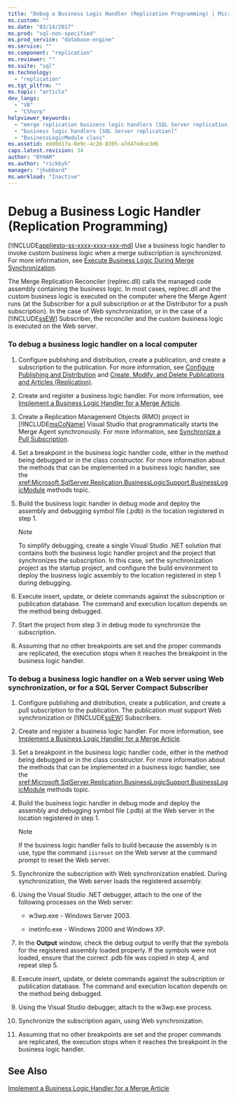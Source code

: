 ```yaml
---
title: "Debug a Business Logic Handler (Replication Programming) | Microsoft Docs"
ms.custom: ""
ms.date: "03/14/2017"
ms.prod: "sql-non-specified"
ms.prod_service: "database-engine"
ms.service: ""
ms.component: "replication"
ms.reviewer: ""
ms.suite: "sql"
ms.technology: 
  - "replication"
ms.tgt_pltfrm: ""
ms.topic: "article"
dev_langs: 
  - "VB"
  - "CSharp"
helpviewer_keywords: 
  - "merge replication business logic handlers [SQL Server replication]"
  - "business logic handlers [SQL Server replication]"
  - "BusinessLogicModule class"
ms.assetid: edd0d17a-0e9c-4c28-8395-a7d47e8ce3d6
caps.latest.revision: 34
author: "BYHAM"
ms.author: "rickbyh"
manager: "jhubbard"
ms.workload: "Inactive"
---
```

# Debug a Business Logic Handler (Replication Programming)
[!INCLUDE[appliesto-ss-xxxx-xxxx-xxx-md](../../includes/appliesto-ss-xxxx-xxxx-xxx-md.md)]
  Use a business logic handler to invoke custom business logic when a merge subscription is synchronized. For more information, see [Execute Business Logic During Merge Synchronization](../../relational-databases/replication/merge/execute-business-logic-during-merge-synchronization.md).  
  
 The Merge Replication Reconciler (replrec.dll) calls the managed code assembly containing the business logic. In most cases, replrec.dll and the custom business logic is executed on the computer where the Merge Agent runs (at the Subscriber for a pull subscription or at the Distributor for a push subscription). In the case of Web synchronization, or in the case of a [!INCLUDE[ssEW](../../includes/ssew-md.md)] Subscriber, the reconciler and the custom business logic is executed on the Web server.  
  
### To debug a business logic handler on a local computer  
  
1.  Configure publishing and distribution, create a publication, and create a subscription to the publication. For more information, see [Configure Publishing and Distribution](../../relational-databases/replication/configure-publishing-and-distribution.md) and [Create, Modify, and Delete Publications and Articles &#40;Replication&#41;](../../relational-databases/replication/publish/create-modify-and-delete-publications-and-articles-replication.md).  
  
2.  Create and register a business logic handler. For more information, see [Implement a Business Logic Handler for a Merge Article](../../relational-databases/replication/implement-a-business-logic-handler-for-a-merge-article.md).  
  
3.  Create a Replication Management Objects (RMO) project in [!INCLUDE[msCoName](../../includes/msconame-md.md)] Visual Studio that programmatically starts the Merge Agent synchronously. For more information, see [Synchronize a Pull Subscription](../../relational-databases/replication/synchronize-a-pull-subscription.md).  
  
4.  Set a breakpoint in the business logic handler code, either in the method being debugged or in the class constructor. For more information about the methods that can be implemented in a business logic handler, see the <xref:Microsoft.SqlServer.Replication.BusinessLogicSupport.BusinessLogicModule> methods topic.  
  
5.  Build the business logic handler in debug mode and deploy the assembly and debugging symbol file (.pdb) in the location registered in step 1.  
  
    > [!NOTE]  
    >  To simplify debugging, create a single Visual Studio .NET solution that contains both the business logic handler project and the project that synchronizes the subscription. In this case, set the synchronization project as the startup project, and configure the build environment to deploy the business logic assembly to the location registered in step 1 during debugging.  
  
6.  Execute insert, update, or delete commands against the subscription or publication database. The command and execution location depends on the method being debugged.  
  
7.  Start the project from step 3 in debug mode to synchronize the subscription.  
  
8.  Assuming that no other breakpoints are set and the proper commands are replicated, the execution stops when it reaches the breakpoint in the business logic handler.  
  
### To debug a business logic handler on a Web server using Web synchronization, or for a SQL Server Compact Subscriber  
  
1.  Configure publishing and distribution, create a publication, and create a pull subscription to the publication. The publication must support Web synchronization or [!INCLUDE[ssEW](../../includes/ssew-md.md)] Subscribers.  
  
2.  Create and register a business logic handler. For more information, see [Implement a Business Logic Handler for a Merge Article](../../relational-databases/replication/implement-a-business-logic-handler-for-a-merge-article.md).  
  
3.  Set a breakpoint in the business logic handler code, either in the method being debugged or in the class constructor. For more information about the methods that can be implemented in a business logic handler, see the <xref:Microsoft.SqlServer.Replication.BusinessLogicSupport.BusinessLogicModule> methods topic.  
  
4.  Build the business logic handler in debug mode and deploy the assembly and debugging symbol file (.pdb) at the Web server in the location registered in step 1.  
  
    > [!NOTE]  
    >  If the business logic handler fails to build because the assembly is in use, type the command `iisreset` on the Web server at the command prompt to reset the Web server.  
  
5.  Synchronize the subscription with Web synchronization enabled. During synchronization, the Web server loads the registered assembly.  
  
6.  Using the Visual Studio .NET debugger, attach to the one of the following processes on the Web server:  
  
    -   w3wp.exe - Windows Server 2003.  
  
    -   inetinfo.exe - Windows 2000 and Windows XP.  
  
7.  In the **Output** window, check the debug output to verify that the symbols for the registered assembly loaded properly. If the symbols were not loaded, ensure that the correct .pdb file was copied in step 4, and repeat step 5.  
  
8.  Execute insert, update, or delete commands against the subscription or publication database. The command and execution location depends on the method being debugged.  
  
9. Using the Visual Studio debugger, attach to the w3wp.exe process.  
  
10. Synchronize the subscription again, using Web synchronization.  
  
11. Assuming that no other breakpoints are set and the proper commands are replicated, the execution stops when it reaches the breakpoint in the business logic handler.  
  
## See Also  
 [Implement a Business Logic Handler for a Merge Article](../../relational-databases/replication/implement-a-business-logic-handler-for-a-merge-article.md)  
  
  
